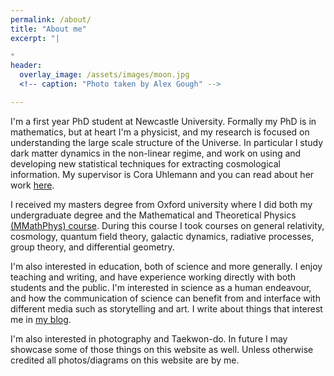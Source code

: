```yaml
---
permalink: /about/
title: "About me"
excerpt: "|

"
header:
  overlay_image: /assets/images/moon.jpg
  <!-- caption: "Photo taken by Alex Gough" -->

---
```

I'm a first year PhD student at Newcastle University. Formally my PhD is in mathematics, but at heart I'm a physicist, and my research is focused on understanding the large scale structure of the Universe. In particular I study dark matter dynamics in the non-linear regime, and work on using and developing new statistical techniques for extracting cosmological information. My supervisor is Cora Uhlemann and you can read about her work [here](https://corauhlemann.webs.com/).

I received my masters degree from Oxford university where I did both my undergraduate degree and the Mathematical and Theoretical Physics [(MMathPhys) course](https://mmathphys.physics.ox.ac.uk/oxford-master-course-mathematical-and-theoretical-physics). During this course I took courses on general relativity, cosmology, quantum field theory, galactic dynamics, radiative processes, group theory, and differential geometry.

I'm also interested in education, both of science and more generally. I enjoy teaching and writing, and have experience working directly with both students and the public. I'm interested in science as a human endeavour, and how the communication of science can benefit from and interface with different media such as storytelling and art. I write about things that interest me in [my blog](/recent/index.html).

I'm also interested in photography and Taekwon-do. In future I may showcase some of those things on this website as well. Unless otherwise credited all photos/diagrams on this website are by me.
